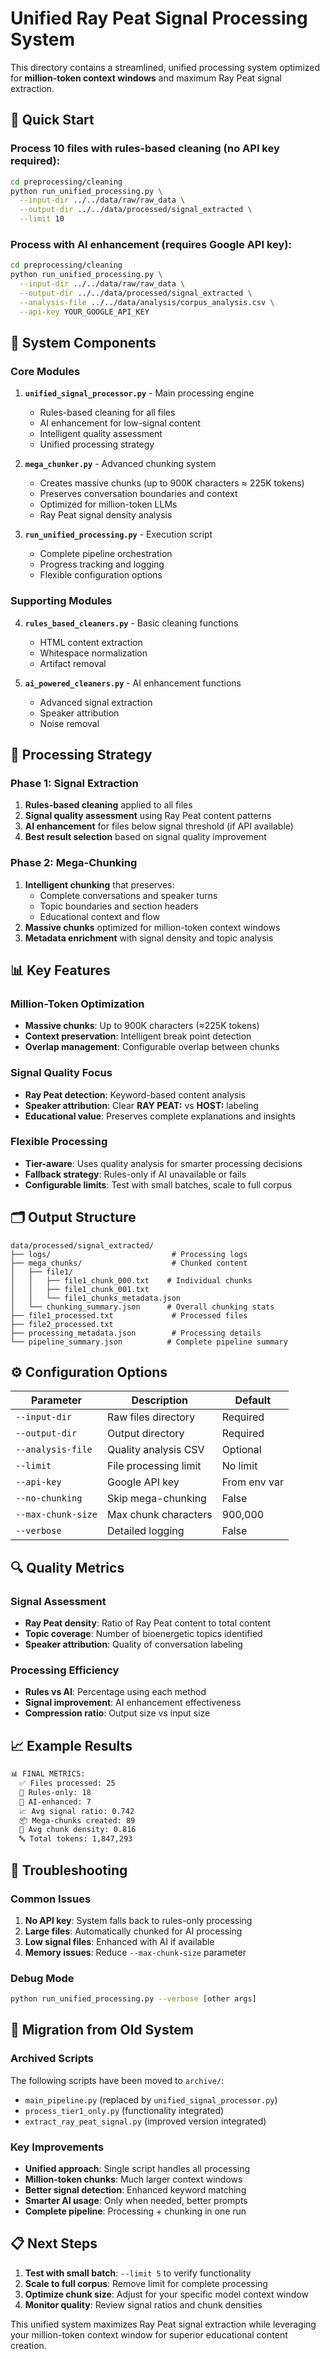 # Unified Ray Peat Signal Processing System

This directory contains a streamlined, unified processing system optimized for **million-token context windows** and maximum Ray Peat signal extraction.

## 🚀 Quick Start

### Process 10 files with rules-based cleaning (no API key required):
```bash
cd preprocessing/cleaning
python run_unified_processing.py \
  --input-dir ../../data/raw/raw_data \
  --output-dir ../../data/processed/signal_extracted \
  --limit 10
```

### Process with AI enhancement (requires Google API key):
```bash
cd preprocessing/cleaning
python run_unified_processing.py \
  --input-dir ../../data/raw/raw_data \
  --output-dir ../../data/processed/signal_extracted \
  --analysis-file ../../data/analysis/corpus_analysis.csv \
  --api-key YOUR_GOOGLE_API_KEY
```

## 📁 System Components

### Core Modules

1. **`unified_signal_processor.py`** - Main processing engine
   - Rules-based cleaning for all files
   - AI enhancement for low-signal content
   - Intelligent quality assessment
   - Unified processing strategy

2. **`mega_chunker.py`** - Advanced chunking system
   - Creates massive chunks (up to 900K characters ≈ 225K tokens)
   - Preserves conversation boundaries and context
   - Optimized for million-token LLMs
   - Ray Peat signal density analysis

3. **`run_unified_processing.py`** - Execution script
   - Complete pipeline orchestration
   - Progress tracking and logging
   - Flexible configuration options

### Supporting Modules

4. **`rules_based_cleaners.py`** - Basic cleaning functions
   - HTML content extraction
   - Whitespace normalization
   - Artifact removal

5. **`ai_powered_cleaners.py`** - AI enhancement functions
   - Advanced signal extraction
   - Speaker attribution
   - Noise removal

## 🎯 Processing Strategy

### Phase 1: Signal Extraction
1. **Rules-based cleaning** applied to all files
2. **Signal quality assessment** using Ray Peat content patterns
3. **AI enhancement** for files below signal threshold (if API available)
4. **Best result selection** based on signal quality improvement

### Phase 2: Mega-Chunking
1. **Intelligent chunking** that preserves:
   - Complete conversations and speaker turns
   - Topic boundaries and section headers
   - Educational context and flow
2. **Massive chunks** optimized for million-token context windows
3. **Metadata enrichment** with signal density and topic analysis

## 📊 Key Features

### Million-Token Optimization
- **Massive chunks**: Up to 900K characters (≈225K tokens)
- **Context preservation**: Intelligent break point detection
- **Overlap management**: Configurable overlap between chunks

### Signal Quality Focus
- **Ray Peat detection**: Keyword-based content analysis
- **Speaker attribution**: Clear **RAY PEAT:** vs **HOST:** labeling
- **Educational value**: Preserves complete explanations and insights

### Flexible Processing
- **Tier-aware**: Uses quality analysis for smarter processing decisions
- **Fallback strategy**: Rules-only if AI unavailable or fails
- **Configurable limits**: Test with small batches, scale to full corpus

## 🗂️ Output Structure

```
data/processed/signal_extracted/
├── logs/                           # Processing logs
├── mega_chunks/                    # Chunked content
│   ├── file1/
│   │   ├── file1_chunk_000.txt    # Individual chunks
│   │   ├── file1_chunk_001.txt
│   │   └── file1_chunks_metadata.json
│   └── chunking_summary.json      # Overall chunking stats
├── file1_processed.txt             # Processed files
├── file2_processed.txt
├── processing_metadata.json        # Processing details
└── pipeline_summary.json          # Complete pipeline summary
```

## ⚙️ Configuration Options

| Parameter | Description | Default |
|-----------|-------------|---------|
| `--input-dir` | Raw files directory | Required |
| `--output-dir` | Output directory | Required |
| `--analysis-file` | Quality analysis CSV | Optional |
| `--limit` | File processing limit | No limit |
| `--api-key` | Google API key | From env var |
| `--no-chunking` | Skip mega-chunking | False |
| `--max-chunk-size` | Max chunk characters | 900,000 |
| `--verbose` | Detailed logging | False |

## 🔍 Quality Metrics

### Signal Assessment
- **Ray Peat density**: Ratio of Ray Peat content to total content
- **Topic coverage**: Number of bioenergetic topics identified
- **Speaker attribution**: Quality of conversation labeling

### Processing Efficiency
- **Rules vs AI**: Percentage using each method
- **Signal improvement**: AI enhancement effectiveness
- **Compression ratio**: Output size vs input size

## 📈 Example Results

```bash
📊 FINAL METRICS:
  ✅ Files processed: 25
  🔧 Rules-only: 18
  🤖 AI-enhanced: 7
  📈 Avg signal ratio: 0.742
  📦 Mega-chunks created: 89
  🎯 Avg chunk density: 0.816
  🔤 Total tokens: 1,847,293
```

## 🚨 Troubleshooting

### Common Issues

1. **No API key**: System falls back to rules-only processing
2. **Large files**: Automatically chunked for AI processing
3. **Low signal files**: Enhanced with AI if available
4. **Memory issues**: Reduce `--max-chunk-size` parameter

### Debug Mode
```bash
python run_unified_processing.py --verbose [other args]
```

## 🔄 Migration from Old System

### Archived Scripts
The following scripts have been moved to `archive/`:
- `main_pipeline.py` (replaced by `unified_signal_processor.py`)
- `process_tier1_only.py` (functionality integrated)
- `extract_ray_peat_signal.py` (improved version integrated)

### Key Improvements
- **Unified approach**: Single script handles all processing
- **Million-token chunks**: Much larger context windows
- **Better signal detection**: Enhanced keyword matching
- **Smarter AI usage**: Only when needed, better prompts
- **Complete pipeline**: Processing + chunking in one run

## 📋 Next Steps

1. **Test with small batch**: `--limit 5` to verify functionality
2. **Scale to full corpus**: Remove limit for complete processing
3. **Optimize chunk size**: Adjust for your specific model context window
4. **Monitor quality**: Review signal ratios and chunk densities

This unified system maximizes Ray Peat signal extraction while leveraging your million-token context window for superior educational content creation. 